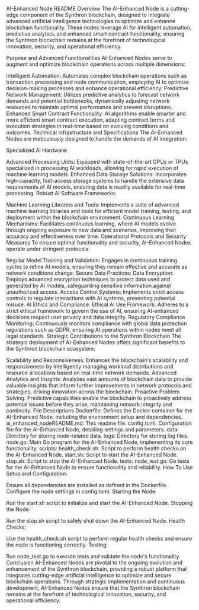 AI-Enhanced Node README
Overview
The AI-Enhanced Node is a cutting-edge component of the Synthron blockchain, designed to integrate advanced artificial intelligence technologies to optimize and enhance blockchain functionality. These nodes leverage AI for intelligent automation, predictive analytics, and enhanced smart contract functionality, ensuring the Synthron blockchain remains at the forefront of technological innovation, security, and operational efficiency.

Purpose and Advanced Functionalities
AI-Enhanced Nodes serve to augment and optimize blockchain operations across multiple dimensions:

Intelligent Automation: Automates complex blockchain operations such as transaction processing and node communication, employing AI to optimize decision-making processes and enhance operational efficiency.
Predictive Network Management: Utilizes predictive analytics to forecast network demands and potential bottlenecks, dynamically adjusting network resources to maintain optimal performance and prevent disruptions.
Enhanced Smart Contract Functionality: AI algorithms enable smarter and more efficient smart contract execution, adapting contract terms and execution strategies in real-time based on evolving conditions and outcomes.
Technical Infrastructure and Specifications
The AI-Enhanced Nodes are meticulously designed to handle the demands of AI integration:

Specialized AI Hardware:

Advanced Processing Units: Equipped with state-of-the-art GPUs or TPUs specialized in processing AI workloads, allowing for rapid execution of machine learning models.
Enhanced Data Storage Solutions: Incorporates high-capacity, fast-access storage systems to handle the extensive data requirements of AI models, ensuring data is readily available for real-time processing.
Robust AI Software Frameworks:

Machine Learning Libraries and Tools: Implements a suite of advanced machine learning libraries and tools for efficient model training, testing, and deployment within the blockchain environment.
Continuous Learning Mechanisms: Facilitates continuous learning, where AI models evolve through ongoing exposure to new data and scenarios, improving their accuracy and effectiveness over time.
Operational Protocols and Security Measures
To ensure optimal functionality and security, AI-Enhanced Nodes operate under stringent protocols:

Regular Model Training and Validation: Engages in continuous training cycles to refine AI models, ensuring they remain effective and accurate as network conditions change.
Secure Data Practices:
Data Encryption: Employs advanced encryption techniques to protect data used and generated by AI models, safeguarding sensitive information against unauthorized access.
Access Control Systems: Implements strict access controls to regulate interactions with AI systems, preventing potential misuse.
AI Ethics and Compliance:
Ethical AI Use Framework: Adheres to a strict ethical framework to govern the use of AI, ensuring AI-enhanced decisions respect user privacy and data integrity.
Regulatory Compliance Monitoring: Continuously monitors compliance with global data protection regulations such as GDPR, ensuring AI operations within nodes meet all legal standards.
Strategic Contributions to the Synthron Blockchain
The strategic deployment of AI-Enhanced Nodes offers significant benefits to the Synthron blockchain ecosystem:

Scalability and Responsiveness: Enhances the blockchain's scalability and responsiveness by intelligently managing workload distributions and resource allocations based on real-time network demands.
Advanced Analytics and Insights: Analyzes vast amounts of blockchain data to provide valuable insights that inform further improvements in network protocols and strategies, driving innovation across the blockchain.
Proactive Problem Solving: Predictive capabilities enable the blockchain to proactively address potential issues before they arise, maintaining network integrity and continuity.
File Descriptions
Dockerfile: Defines the Docker container for the AI-Enhanced Node, including the environment setup and dependencies.
ai_enhanced_nodeREADME.md: This readme file.
config.toml: Configuration file for the AI-Enhanced Node, detailing settings and parameters.
data: Directory for storing node-related data.
logs: Directory for storing log files.
node.go: Main Go program for the AI-Enhanced Node, implementing its core functionality.
scripts:
health_check.sh: Script to perform health checks on the AI-Enhanced Node.
start.sh: Script to start the AI-Enhanced Node.
stop.sh: Script to stop the AI-Enhanced Node.
tests:
node_test.go: Go tests for the AI-Enhanced Node to ensure functionality and reliability.
How To Use
Setup and Configuration:

Ensure all dependencies are installed as defined in the Dockerfile.
Configure the node settings in config.toml.
Starting the Node:

Run the start.sh script to initialize and start the AI-Enhanced Node.
Stopping the Node:

Run the stop.sh script to safely shut down the AI-Enhanced Node.
Health Checks:

Use the health_check.sh script to perform regular health checks and ensure the node is functioning correctly.
Testing:

Run node_test.go to execute tests and validate the node's functionality.
Conclusion
AI-Enhanced Nodes are pivotal to the ongoing evolution and enhancement of the Synthron blockchain, providing a robust platform that integrates cutting-edge artificial intelligence to optimize and secure blockchain operations. Through strategic implementation and continuous development, AI-Enhanced Nodes ensure that the Synthron blockchain remains at the forefront of technological innovation, security, and operational efficiency.